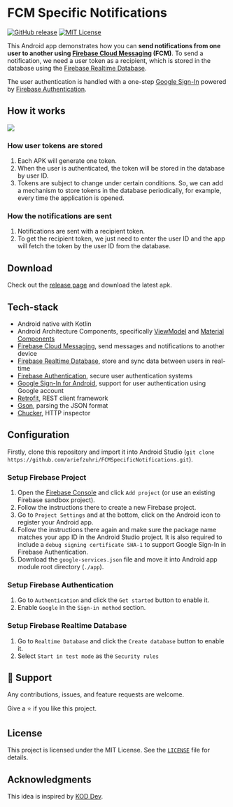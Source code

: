 # FCM Specific Notifications

[![GitHub release][release-shield]][release-url]
[![MIT License][license-shield]][license-url]

This Android app demonstrates how you can **send notifications from one user to another using [Firebase Cloud Messaging](https://firebase.google.com/docs/cloud-messaging) (FCM)**. To send a notification, we need a user token as a recipient, which is stored in the database using the [Firebase Realtime Database](https://firebase.google.com/docs/database).

The user authentication is handled with a one-step [Google Sign-In](https://firebase.google.com/docs/auth/android/google-signin) powered by [Firebase Authentication](https://firebase.google.com/docs/auth).

## How it works
<a><img src="https://i.imgur.com/2HCvELE.png"/></a>

### How user tokens are stored
1. Each APK will generate one token.
2. When the user is authenticated, the token will be stored in the database by user ID.
3. Tokens are subject to change under certain conditions. So, we can add a mechanism to store tokens in the database periodically, for example, every time the application is opened.

### How the notifications are sent
1. Notifications are sent with a recipient token.
2. To get the recipient token, we just need to enter the user ID and the app will fetch the token by the user ID from the database.

## Download
Check out the [release page](https://github.com/ariefzuhri/FCMSpecificNotifications/releases) and download the latest apk.

## Tech-stack
- Android native with Kotlin
- Android Architecture Components, specifically [ViewModel](https://developer.android.com/topic/libraries/architecture/viewmodel) and [Material Components](https://material.io/develop/android)
- [Firebase Cloud Messaging](https://github.com/firebase/firebase-android-sdk), send messages and notifications to another device
- [Firebase Realtime Database](https://github.com/firebase/firebase-android-sdk), store and sync data between users in real-time
- [Firebase Authentication](https://github.com/firebase/firebase-android-sdk), secure user authentication systems
- [Google Sign-In for Android](https://developers.google.com/identity/sign-in/android), support for user authentication using Google account
- [Retrofit](https://github.com/square/retrofit), REST client framework
- [Gson](https://github.com/google/gson), parsing the JSON format
- [Chucker](https://github.com/ChuckerTeam/chucker), HTTP inspector

## Configuration
Firstly, clone this repository and import it into Android Studio (`git clone https://github.com/ariefzuhri/FCMSpecificNotifications.git`).

### Setup Firebase Project
1. Open the [Firebase Console](https://console.firebase.google.com/) and click `Add project` (or use an existing Firebase sandbox project).
2. Follow the instructions there to create a new Firebase project.
3. Go to `Project Settings` and at the bottom, click on the Android icon to register your Android app.
4. Follow the instructions there again and make sure the package name matches your app ID in the Android Studio project. It is also required to include a `debug signing certificate SHA-1` to support Google Sign-In in Firebase Authentication.
6. Download the `google-services.json` file and move it into Android app module root directory (`./app`).

### Setup Firebase Authentication
1. Go to `Authentication` and click the `Get started` button to enable it.
2. Enable `Google` in the `Sign-in method` section.

### Setup Firebase Realtime Database
1. Go to `Realtime Database` and click the `Create database` button to enable it.
2. Select `Start in test mode` as the `Security rules`

## 🤝 Support
Any contributions, issues, and feature requests are welcome.

Give a ⭐️ if you like this project.

## License
This project is licensed under the MIT License. See the [`LICENSE`](https://github.com/ariefzuhri/FCMSpecificNotifications/blob/master/LICENSE) file for details.

## Acknowledgments
This idea is inspired by [KOD Dev](https://www.youtube.com/playlist?list=PLzLFqCABnRQftQQETzoVMuteXzNiXmnj8).

[release-shield]: https://img.shields.io/github/v/release/ariefzuhri/FCMSpecificNotifications?include_prereleases&style=for-the-badge
[release-url]: https://github.com/ariefzuhri/FCMSpecificNotifications/releases
[license-shield]: https://img.shields.io/github/license/ariefzuhri/FCMSpecificNotifications?style=for-the-badge
[license-url]: https://github.com/ariefzuhri/FCMSpecificNotifications/blob/master/LICENSE
